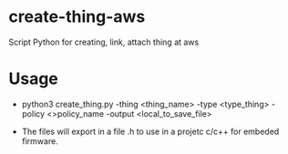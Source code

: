# create-thing-aws
Script Python for creating, link, attach thing at aws


# Usage

 - python3 create_thing.py  -thing <thing_name>  -type <type_thing> -policy <>policy_name -output <local_to_save_file>

 - The files will export in a file .h to use in a projetc c/c++ for embeded firmware.

